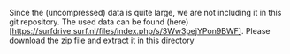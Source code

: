 Since the (uncompressed) data is quite large, we are not including it in this git repository. The used data can be found (here)[https://surfdrive.surf.nl/files/index.php/s/3Ww3pejYPon9BWF].
Please download the zip file and extract it in this directory
